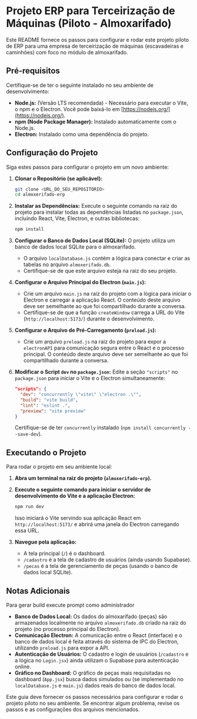 # Projeto ERP para Terceirização de Máquinas (Piloto - Almoxarifado)

Este README fornece os passos para configurar e rodar este projeto piloto de ERP para uma empresa de terceirização de máquinas (escavadeiras e caminhões) com foco no módulo de almoxarifado.

## Pré-requisitos

Certifique-se de ter o seguinte instalado no seu ambiente de desenvolvimento:

* **Node.js:** (Versão LTS recomendada) - Necessário para executar o Vite, o npm e o Electron. Você pode baixá-lo em [https://nodejs.org/](https://nodejs.org/).
* **npm (Node Package Manager):** Instalado automaticamente com o Node.js.
* **Electron:** Instalado como uma dependência do projeto.

## Configuração do Projeto

Siga estes passos para configurar o projeto em um novo ambiente:

1.  **Clonar o Repositório (se aplicável):**
    ```bash
    git clone <URL_DO_SEU_REPOSITÓRIO>
    cd almoxerifado-erp
    ```

2.  **Instalar as Dependências:**
    Execute o seguinte comando na raiz do projeto para instalar todas as dependências listadas no `package.json`, incluindo React, Vite, Electron, e outras bibliotecas:
    ```bash
    npm install
    ```

3.  **Configurar o Banco de Dados Local (SQLite):**
    O projeto utiliza um banco de dados local SQLite para o almoxarifado.
    * O arquivo `localDatabase.js` contém a lógica para conectar e criar as tabelas no arquivo `almoxerifado.db`.
    * Certifique-se de que este arquivo esteja na raiz do seu projeto.

4.  **Configurar o Arquivo Principal do Electron (`main.js`):**
    * Crie um arquivo `main.js` na raiz do projeto com a lógica para iniciar o Electron e carregar a aplicação React. O conteúdo deste arquivo deve ser semelhante ao que foi compartilhado durante a conversa.
    * Certifique-se de que a função `createWindow` carrega a URL do Vite (`http://localhost:5173/`) durante o desenvolvimento.

5.  **Configurar o Arquivo de Pré-Carregamento (`preload.js`):**
    * Crie um arquivo `preload.js` na raiz do projeto para expor a `electronAPI` para comunicação segura entre o React e o processo principal. O conteúdo deste arquivo deve ser semelhante ao que foi compartilhado durante a conversa.

6.  **Modificar o Script `dev` no `package.json`:**
    Edite a seção `"scripts"` no `package.json` para iniciar o Vite e o Electron simultaneamente:
    ```json
    "scripts": {
      "dev": "concurrently \"vite\" \"electron .\"",
      "build": "vite build",
      "lint": "eslint .",
      "preview": "vite preview"
    }
    ```
    Certifique-se de ter `concurrently` instalado (`npm install concurrently --save-dev`).

## Executando o Projeto

Para rodar o projeto em seu ambiente local:

1.  **Abra um terminal na raiz do projeto (`almoxerifado-erp`).**
2.  **Execute o seguinte comando para iniciar o servidor de desenvolvimento do Vite e a aplicação Electron:**
    ```bash
    npm run dev
    ```

    Isso iniciará o Vite servindo sua aplicação React em `http://localhost:5173/` e abrirá uma janela do Electron carregando essa URL.

3.  **Navegue pela aplicação:**
    * A tela principal (`/`) é o dashboard.
    * `/cadastro` é a tela de cadastro de usuários (ainda usando Supabase).
    * `/pecas` é a tela de gerenciamento de peças (usando o banco de dados local SQLite).

## Notas Adicionais
 Para gerar build execute prompt como administrador
* **Banco de Dados Local:** Os dados do almoxarifado (peças) são armazenados localmente no arquivo `almoxerifado.db` criado na raiz do projeto (no processo principal do Electron).
* **Comunicação Electron:** A comunicação entre o React (interface) e o banco de dados local é feita através do sistema de IPC do Electron, utilizando `preload.js` para expor a API.
* **Autenticação de Usuários:** O cadastro e login de usuários (`/cadastro` e a lógica no `Login.jsx`) ainda utilizam o Supabase para autenticação online.
* **Gráfico no Dashboard:** O gráfico de peças mais requisitadas no dashboard (`App.jsx`) busca dados simulados ou (se implementado no `localDatabase.js` e `main.js`) dados reais do banco de dados local.

Este guia deve fornecer os passos necessários para configurar e rodar o projeto piloto no seu ambiente. Se encontrar algum problema, revise os passos e as configurações dos arquivos mencionados.
